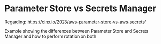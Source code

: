 # Parameter Store vs Secrets Manager

Regarding: https://cino.io/2023/aws-parameter-store-vs-aws-secrets/

Example showing the differences between Parameter Store and Secrets Manager and how to perform rotation on both
